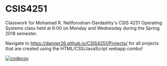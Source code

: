 # CSIS4251
Classwork for Mohamad R. Neilforoshan-Dardashty's CSIS 4251 Operating Systems class held at 6:00 on Monday and Wednesday during the Spring 2018 semester.

Navigate to https://danner26.github.io/CSIS4251/Projects/ for all projects that are created using the HTML/CSS/JavaScript webapp combo!

[![codecov](https://codecov.io/gh/danner26/CSIS4251/branch/master/graph/badge.svg)](https://codecov.io/gh/danner26/CSIS4251)
